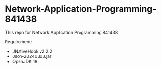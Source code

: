 # Network-Application-Programming-841438
This repo for Network Application Programming 841438

Requirement:
- JNativeHook v2.2.2
- Json-20240303.jar
- OpenJDK 18
